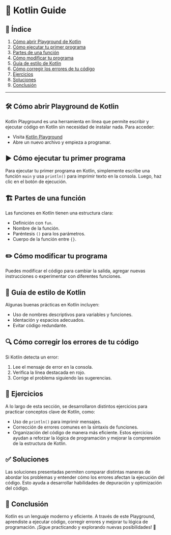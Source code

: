 # 🚀 Kotlin  Guide

## 📌 Índice
1. [Cómo abrir Playground de Kotlin](#cómo-abrir-playground-de-kotlin)
2. [Cómo ejecutar tu primer programa](#cómo-ejecutar-tu-primer-programa)
3. [Partes de una función](#partes-de-una-función)
4. [Cómo modificar tu programa](#cómo-modificar-tu-programa)
5. [Guía de estilo de Kotlin](#guía-de-estilo-de-kotlin)
6. [Cómo corregir los errores de tu código](#cómo-corregir-los-errores-de-tu-código)
7. [Ejercicios](#ejercicios)
8. [Soluciones](#soluciones)
9. [Conclusión](#conclusión)

---

## 🛠️ Cómo abrir Playground de Kotlin
Kotlin Playground es una herramienta en línea que permite escribir y ejecutar código en Kotlin sin necesidad de instalar nada. Para acceder:
- Visita [Kotlin Playground](https://play.kotlinlang.org/)
- Abre un nuevo archivo y empieza a programar.

## ▶️ Cómo ejecutar tu primer programa
Para ejecutar tu primer programa en Kotlin, simplemente escribe una función `main` y usa `println()` para imprimir texto en la consola. Luego, haz clic en el botón de ejecución.

## 🏗️ Partes de una función
Las funciones en Kotlin tienen una estructura clara:
- Definición con `fun`.
- Nombre de la función.
- Paréntesis `()` para los parámetros.
- Cuerpo de la función entre `{}`.

## ✏️ Cómo modificar tu programa
Puedes modificar el código para cambiar la salida, agregar nuevas instrucciones o experimentar con diferentes funciones.

## 📖 Guía de estilo de Kotlin
Algunas buenas prácticas en Kotlin incluyen:
- Uso de nombres descriptivos para variables y funciones.
- Identación y espacios adecuados.
- Evitar código redundante.

## 🔍 Cómo corregir los errores de tu código
Si Kotlin detecta un error:
1. Lee el mensaje de error en la consola.
2. Verifica la línea destacada en rojo.
3. Corrige el problema siguiendo las sugerencias.

## 📝 Ejercicios
A lo largo de esta sección, se desarrollaron distintos ejercicios para practicar conceptos clave de Kotlin, como:
- Uso de `println()` para imprimir mensajes.
- Corrección de errores comunes en la sintaxis de funciones.
- Organización del código de manera más eficiente.
Estos ejercicios ayudan a reforzar la lógica de programación y mejorar la comprensión de la estructura de Kotlin.

## ✅ Soluciones
Las soluciones presentadas permiten comparar distintas maneras de abordar los problemas y entender cómo los errores afectan la ejecución del código. Esto ayuda a desarrollar habilidades de depuración y optimización del código.

## 🎯 Conclusión
Kotlin es un lenguaje moderno y eficiente. A través de este Playground, aprendiste a ejecutar código, corregir errores y mejorar tu lógica de programación. ¡Sigue practicando y explorando nuevas posibilidades! 🚀
